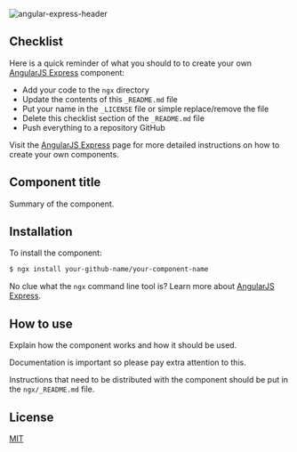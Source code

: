 ![angular-express-header](https://cloud.githubusercontent.com/assets/1859381/8266502/d94e93ce-1731-11e5-9b9d-9b9e58c5369f.png)

## Checklist

Here is a quick reminder of what you should to to create your own [AngularJS Express](https://github.com/angular-express/angular-express) component:

- Add your code to the `ngx` directory
- Update the contents of this `_README.md` file
- Put your name in the `_LICENSE` file or simple replace/remove the file
- Delete this checklist section of the `_README.md` file
- Push everything to a repository GitHub

Visit the [AngularJS Express](https://github.com/angular-express/angular-express) page for more detailed instructions on how to create your own components.

## Component title

Summary of the component.

## Installation

To install the component:

```bash
$ ngx install your-github-name/your-component-name
```

No clue what the `ngx` command line tool is? Learn more about [AngularJS Express](https://github.com/angular-express/angular-express).

## How to use

Explain how the component works and how it should be used.

Documentation is important so please pay extra attention to this.

Instructions that need to be distributed with the component should be put in the `ngx/_README.md` file.

## License

[MIT](_LICENSE)
